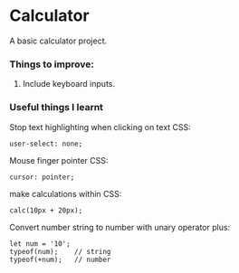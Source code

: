 # Calculator
A basic calculator project.

### Things to improve:

1. Include keyboard inputs.

### Useful things I learnt

Stop text highlighting when clicking on text CSS:

    user-select: none;

Mouse finger pointer CSS:

    cursor: pointer;

make calculations within CSS:

    calc(10px + 20px);

Convert number string to number with unary operator plus:

    let num = '10';
    typeof(num);    // string
    typeof(+num);   // number
